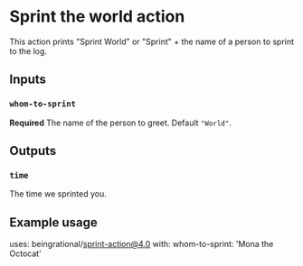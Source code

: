 # Sprint the world action

This action prints "Sprint World" or "Sprint" + the name of a person to sprint to the log.

## Inputs

### `whom-to-sprint`

**Required** The name of the person to greet. Default `"World"`.

## Outputs

### `time`

The time we sprinted you.

## Example usage

uses: beingrational/sprint-action@4.0
with:
  whom-to-sprint: 'Mona the Octocat'
